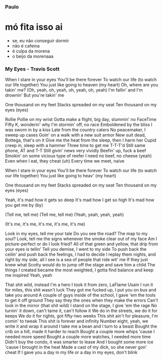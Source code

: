 ### Paulo
# mó fita isso ai
 - se, eu não conseguir dormir
 - não é cafeina
 - é culpa da morena
 - o beijo da morenaaa

 ### My Eyes - Travis Scott

When I stare in your eyes
You'll be there forever
To watch our life (to watch our life together)
You just like going to heaven (my heart)
Oh, where are you takin' me? (Oh, yeah, oh, yeah, oh, yeah, oh, yeah)
I'm fallin' and I'm drownin'
But you're takin' me

One thousand on my feet
Stacks spreaded on my seat
Ten thousand on my eyes (eyes)

Rollie Pollie on my wrist
Gotta make a flight, big day, slummin' no FaceTime
Fifty K, wonderin' why I'm stormin' off, no race
Emboldened by the bliss
I was sworn in by a kiss
Late from the country caters
No peacemaker, I sweep up cases
Goin' on a walk with a new suit armor
New suit dead, Bottega, that's on it
Give me the heat from the sleep, then I harm her
Cupid creep in, sleep with a hammer
Three time to get me T-T-T'd
Still same phone, AT and T-T
Still givin' news very vividly
Beefin' up, fuck a beef
Smokin' on some vicious type of reefer
I need no beef, no cheese (yeah)
Even when I eat, they cheat (uh)
Every time we meet, naive

When I stare in your eyes
You'll be there forever
To watch our life (to watch our life together)
You just like going to heav' (my heart)

One thousand on my feet
Stacks spreaded on my seat
Ten thousand on my eyes (eyes)

Yeah, it's mad how it gets so deep
It's mad how I get so high
It's mad how you get me by (by)

(Tell me, tell me)
(Tell me, tell me)
(Yeah, yeah, yeah, yeah)

(It's me, it's me, it's me, it's me, it's me)

Look in my eyes, tell me your tale
Do you see the road? The map to my soul?
Look, tell me the signs whenever the smoke clear out of my face
Am I picture-perfect or do I look fried?
All of that green and yellow, that drip from your eyes is tellin'
Tell you demise, I went to my side
To push back the ceilin' and push back the feelings, I had to decide
I replay them nights, and right by my side, all I see is a sea of people that ride wit' me
If they just knew what Scotty would do to jump off the stage and save him a child
The things I created became the most weighted, I gotta find balance and keep me inspired
Yeah, yeah

That shit wild, instead I'm a hero
I took it from zero, LaFlame Usain
I run it for miles, this shit wasn't luck
They got me fucked up, I put you on bus and take you around
A couple of guys inside of the school, I gave 'em the tools to get it off ground
They say they the ones when they make the errors
Can't look in the mirror (that shit wild)
I stand on the stage, I give 'em the rage
No turnin' it down, can't tame it, can't follow it
We do in the streets, we do it for keeps
We do it for rights, got fifty-two weeks
This shit ain't for pleasure, I'm comin' to tweak
This shit is forever and infinity
Number eight, yeah, we write it and wrap it around
I take me a bean and I turn to a beast
Bought the crib on a hill, made it harder to reach
Bought a couple more whips 'cause I needed more speed
Bought a couple more watches, I needed more time
Didn't buy the condo, it was smarter to lease
And I bought some more ice 'cause I brought in the heat
Made a cast of my dick, so she never gon' cheat
If I gave you a day in my life or a day in my eyes, don't blink
